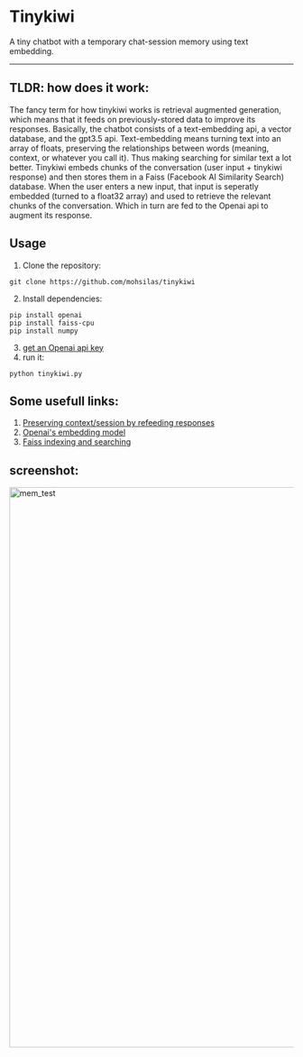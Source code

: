 # Tinykiwi
A tiny chatbot with a temporary chat-session memory using text embedding.

---
## TLDR: how does it work:
The fancy term for how tinykiwi works is retrieval augmented generation, which means that it feeds on previously-stored data to improve its responses. Basically, the chatbot consists of a text-embedding api, a vector database, and the gpt3.5 api. Text-embedding means turning text into an array of floats, preserving the relationships between words (meaning, context, or whatever you call it). Thus making searching for similar text a lot better. Tinykiwi embeds chunks of the conversation (user input + tinykiwi response) and then stores them in a Faiss (Facebook AI Similarity Search) database. When the user enters a new input, that input is seperatly embedded (turned to a float32 array) and used to retrieve the relevant chunks of the conversation. Which in turn are fed to the Openai api to augment its response.
## Usage
1. Clone the repository:
```
git clone https://github.com/mohsilas/tinykiwi
```
2. Install dependencies:
```
pip install openai
pip install faiss-cpu
pip install numpy
 ```
3. [get an Openai api key](https://openai.com/index/openai-api/)
4. run it:
```
python tinykiwi.py
```
## Some usefull links:
1. [Preserving context/session by refeeding responses](https://community.openai.com/t/how-to-preserve-the-context-session-of-a-conversation-with-the-api/324986/1)
2. [Openai's embedding model](https://platform.openai.com/docs/guides/embeddings/use-cases)
3. [Faiss indexing and searching](https://engineering.fb.com/2017/03/29/data-infrastructure/faiss-a-library-for-efficient-similarity-search/)

## screenshot:
<img width="994" alt="mem_test" src="https://github.com/mohsilas/tinykiwi/assets/171826971/a1f6f746-ed4d-4caa-97a1-0ad93fbe9056">
